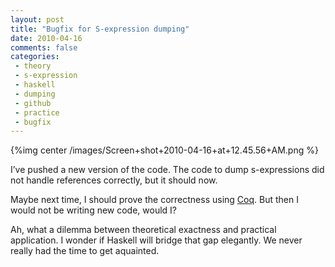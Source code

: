 ```yaml
---
layout: post
title: "Bugfix for S-expression dumping"
date: 2010-04-16
comments: false
categories:
 - theory
 - s-expression
 - haskell
 - dumping
 - github
 - practice
 - bugfix
---
```


{%img center /images/Screen+shot+2010-04-16+at+12.45.56+AM.png %}

I’ve pushed a new version of the code. The code to dump s-expressions
did not handle references correctly, but it should now.

Maybe next time, I should prove the correctness using [Coq]. But then I
would not be writing new code, would I?

Ah, what a dilemma between theoretical exactness and practical
application. I wonder if Haskell will bridge that gap elegantly. We
never really had the time to get aquainted.

[Coq]: http://www.lix.polytechnique.fr/coq/


